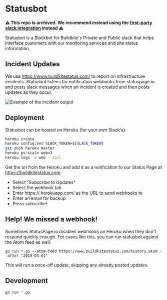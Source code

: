# Statusbot

**⚠️ This repo is __archived__. We recommend instead using the [first-party slack integration](https://support.atlassian.com/statuspage/docs/enable-slack-subscriptions/) instead ⚠️**

Statusbot is a Slackbot for Buildkite's Private and Public slack that helps interface customers with our monitoring services and site status information.

## Incident Updates

We use https://www.buildkitestatus.com/ to report on infrastructure incidents. Statusbot listens for notification webhooks from statuspage.io and posts slack messages when an incident is created and then posts updates as they occur.

![Example of the incident output](https://lachlan.me/s/20171214-1x8q76fdpatikdi.png)

## Deployment

Statusbot can be hosted on Heroku (for your own Slack's):

```bash
heroku create
heroku config:set SLACK_TOKEN=${SLACK_TOKEN}
git push heroku master
heroku ps:scale web=1
heroku logs -d web --tail
```

Get the url from the Heroku and add it as a notification to our Status Page at https://buildkitestatus.com:

* Select "Subscribe to Updates"
* Select the webhook tab
* Enter https://<your-app-name>.herokuapp.com/ as the URL to send webhooks to
* Enter an email for backup
* Press subscribe!

## Help! We missed a webhook!

Sometimes StatusPage.io disables webhooks on Heroku when they don't respond quickly enough. For cases like this, you can run statusbot against the Atom feed as well:

```
go run *.go --atom-feed https://www.buildkitestatus.com/history.atom --after "2019-04-01"
```

This will run a once-off update, skipping any already posted updates.

## Development

```bash
go run *.go
```
